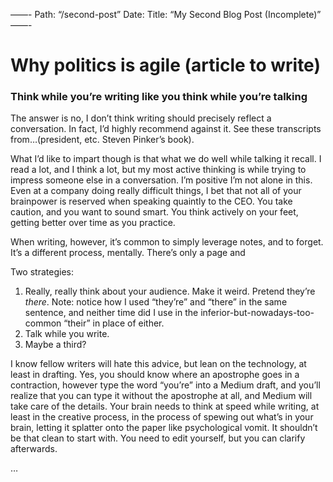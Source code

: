 ——-
Path: “/second-post”
Date: 
Title: “My Second Blog Post (Incomplete)”
——-

# Why politics is agile (article to write)

### Think while you’re writing like you think while you’re talking

The answer is no, I don’t think writing should precisely reflect a conversation. In fact, I’d highly recommend against it. See these transcripts from…(president, etc. Steven Pinker’s book).

What I’d like to impart though is that what we do well while talking it recall. I read a lot, and I think a lot, but my most active thinking is while trying to impress someone else in a conversation. I’m positive I’m not alone in this. Even at a company doing really difficult things, I bet that not all of your brainpower is reserved when speaking quaintly to the CEO. You take caution, and you want to sound smart. You think actively on your feet, getting better over time as you practice.

When writing, however, it’s common to simply leverage notes, and to forget. It’s a different process, mentally. There’s only a page and

Two strategies:

1. Really, really think about your audience. Make it weird. Pretend they’re *there*. Note: notice how I used “they’re” and “there” in the same sentence, and neither time did I use in the inferior-but-nowadays-too-common “their” in place of either.
2. Talk while you write.
3. Maybe a third?

I know fellow writers will hate this advice, but lean on the technology, at least in drafting. Yes, you should know where an apostrophe goes in a contraction, however type the word “you’re” into a Medium draft, and you’ll realize that you can type it without the apostrophe at all, and Medium will take care of the details. Your brain needs to think at speed while writing, at least in the creative process, in the process of spewing out what’s in your brain, letting it splatter onto the paper like psychological vomit. It shouldn’t be that clean to start with. You need to edit yourself, but you can clarify afterwards.

…